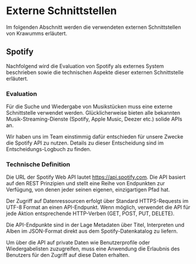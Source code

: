 # Externe Schnittstellen
Im folgenden Abschnitt werden die verwendeten externen Schnittstellen von Krawumms erläutert.

## Spotify
Nachfolgend wird die Evaluation von Spotify als externes System beschrieben sowie die technischen Aspekte dieser externen Schnittstelle erläutert.

### Evaluation
Für die Suche und Wiedergabe von Musikstücken muss eine externe Schnittstelle verwendet werden. Glücklicherweise bieten alle bekannten Musik-Streaming-Dienste (Spotify, Apple Music, Deezer etc.) solide APIs an.

Wir haben uns im Team einstimmig dafür entschieden für unsere Zwecke die Spotify API zu nutzen. Details zu dieser Entscheidung sind im Entscheidungs-Logbuch zu finden.

### Technische Definition
Die URL der Spotify Web API lautet https://api.spotify.com. Die API basiert auf den REST Prinzipien und stellt eine Reihe von Endpunkten zur Verfügung, von denen jeder seinen eigenen, einzigartigen Pfad hat.

Der Zugriff auf Datenressourcen erfolgt über Standard HTTPS-Requests im UTF-8 Format an einen API-Endpunkt. Wenn möglich, verwendet die API für jede Aktion entsprechende HTTP-Verben (GET, POST, PUT, DELETE).

Die API-Endpunkte sind in der Lage Metadaten über Titel, Interpreten und Alben im JSON-Format direkt aus dem Spotify-Datenkatalog zu liefern.

Um über die API auf private Daten wie Benutzerprofile oder Wiedergabelisten zuzugreifen, muss eine Anwendung die Erlaubnis des Benutzers für den Zugriff auf diese Daten erhalten.